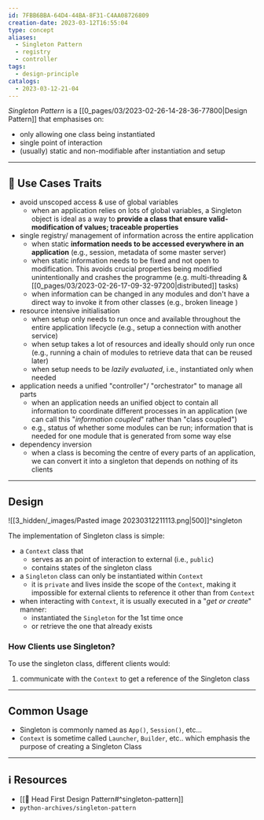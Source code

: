 ```yaml
---
id: 7FBB6BBA-64D4-44BA-8F31-C4AA08726809
creation-date: 2023-03-12T16:55:04
type: concept
aliases:
  - Singleton Pattern
  - registry
  - controller
tags:
  - design-principle
catalogs:
  - 2023-03-12-21-04
---
```


*Singleton Pattern* is a [[0_pages/03/2023-02-26-14-28-36-77800|Design Pattern]] that emphasises on: 
- only allowing one class being instantiated
- single point of interaction
- (usually) static and non-modifiable after instantiation and setup

---
## 📖 Use Cases Traits

- avoid unscoped access & use of global variables
	- when an application relies on lots of global variables, a Singleton object is ideal as a way to **provide a class that ensure valid-modification of values; traceable properties**
- single registry/ management of information across the entire application
	- when static **information needs to be accessed everywhere in an application** (e.g., session, metadata of some master server)
	- when static information needs to be fixed and not open to modification. This avoids crucial properties being modified unintentionally and crashes the programme (e.g. multi-threading & [[0_pages/03/2023-02-26-17-09-32-97200|distributed]] tasks)
	- when information can be changed in any modules and don't have a direct way to invoke it from other classes (e.g., broken lineage )
- resource intensive initialisation
	- when setup only needs to run once and available throughout the entire application lifecycle (e.g., setup a connection with another service)
	- when setup takes a lot of resources and ideally should only run once (e.g., running a chain of modules to retrieve data that can be reused later)
	- when setup needs to be *lazily evaluated*, i.e., instantiated only when needed
- application needs a unified "controller"/ "orchestrator" to manage all parts
	- when an application needs an unified object to contain all information to coordinate different processes in an application
	  (we can call this "*information coupled*" rather than "class coupled")
	- e.g., status of whether some modules can be run; information that is needed for one module that is generated from some way else
- dependency inversion
	- when a class is becoming the centre of every parts of an application, we can convert it into a singleton that depends on nothing of its clients

---
## Design

![[3_hidden/_images/Pasted image 20230312211113.png|500]]^singleton

The implementation of Singleton class is simple: 
- a `Context` class that 
	- serves as an point of interaction to external (i.e., `public`)
	- contains states of the singleton class
- a `Singleton` class can only be instantiated within `Context`
	- it is `private` and lives inside the scope of the `Context`, making it impossible for external clients to reference it other than from `Context`
- when interacting with `Context`, it is usually executed in a "*get or create*" manner: 
	- instantiated the `Singleton` for the 1st time once 
	- or retrieve the one that already exists

### How Clients use Singleton?
To use the singleton class, different clients would: 
1. communicate with the `Context` to get a reference of the Singleton class

---
## Common Usage 

- Singleton is commonly named as `App()`, `Session()`, etc... 
- `Context` is sometime called `Launcher`, `Builder`, etc.. which emphasis the purpose of creating a Singleton Class


---
## ℹ️ Resources
- [[📕 Head First Design Pattern#^singleton-pattern]]
- `python-archives/singleton-pattern`
